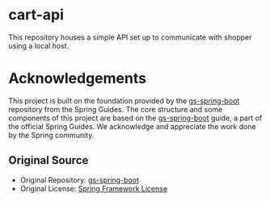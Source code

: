 # cart-api

This repository houses a simple API set up to communicate with shopper using a local host.

# Acknowledgements

This project is built on the foundation provided by the [gs-spring-boot](https://github.com/spring-guides/gs-spring-boot.git) repository from the Spring Guides. The core structure and some components of this project are based on the [gs-spring-boot](https://github.com/spring-guides/gs-spring-boot.git) guide, a part of the official Spring Guides. We acknowledge and appreciate the work done by the Spring community.

## Original Source

- Original Repository: [gs-spring-boot](https://github.com/spring-guides/gs-spring-boot.git)
- Original License: [Spring Framework License](https://github.com/spring-guides/gs-spring-boot/blob/main/LICENSE)

